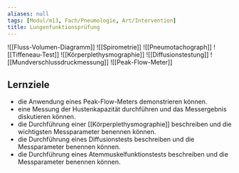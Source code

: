 ```yaml
---
aliases: null
tags: [Modul/m13, Fach/Pneumologie, Art/Intervention]
title: Lungenfunktionsprüfung
---
```

![[Fluss-Volumen-Diagramm]]
![[Spirometrie]]
![[Pneumotachograph]]
![[Tiffeneau-Test]]
![[Körperplethysmographie]]
![[Diffusionstestung]]
![[Mundverschlussdruckmessung]]
![[Peak-Flow-Meter]]

## Lernziele
- die Anwendung eines Peak-Flow-Meters demonstrieren können.
- eine Messung der Hustenkapazität durchführen und das Messergebnis diskutieren können.
- die Durchführung einer [[Körperplethysmographie]] beschreiben und die wichtigsten Messparameter benennen können.
- die Durchführung eines Diffusionstests beschreiben und die Messparameter benennen können.
- die Durchführung eines Atemmuskelfunktionstests beschreiben und die Messparameter benennen können.

